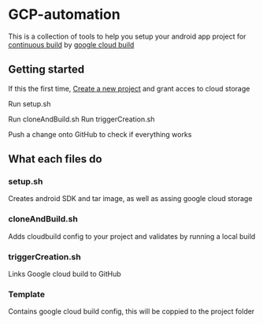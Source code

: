 # GCP-automation
This is a collection of tools to help you setup your android app project for  <a href="https://en.wikipedia.org/wiki/Continuous_integration">continuous build</a> by <a href="https://cloud.google.com/cloud-build/">google cloud build </a>

## Getting started

If this the first time, <a href="https://cloud.google.com/resource-manager/docs/creating-managing-projects">Create a new project</a> and grant acces to cloud storage 

Run setup.sh

Run cloneAndBuild.sh
Run triggerCreation.sh

Push a change onto GitHub to check if everything works

## What each files do 
### setup.sh
Creates android SDK and tar image, as well as assing google cloud storage

### cloneAndBuild.sh
Adds cloudbuild config to your project and validates by running a local build

### triggerCreation.sh
Links Google cloud build to GitHub

### Template
Contains google cloud build config, this will be coppied to the project folder
